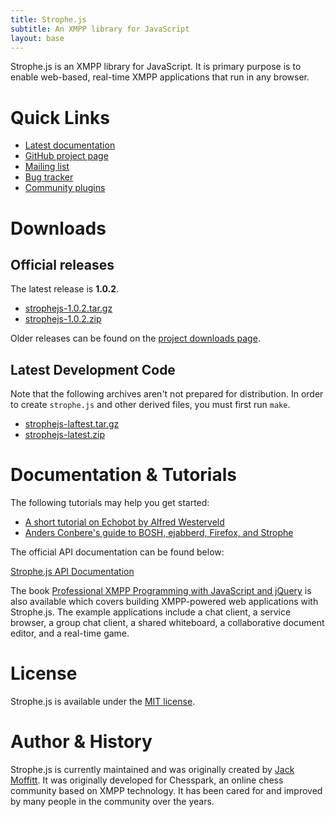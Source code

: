 ```yaml
---
title: Strophe.js
subtitle: An XMPP library for JavaScript
layout: base
---
```


Strophe.js is an XMPP library for JavaScript. It is primary purpose is
to enable web-based, real-time XMPP applications that run in any browser.

# Quick Links

* [Latest documentation](doc/1.0.2)
* [GitHub project page](https://github.com/strophe/strophejs)
* [Mailing list](http://groups.google.com/group/strophe)
* [Bug tracker](https://github.com/strophe/strophejs/issues)
* [Community plugins](http://github.com/strophe/strophejs-plugins)

# Downloads

## Official releases

The latest release is **1.0.2**.

* [strophejs-1.0.2.tar.gz](https://github.com/downloads/strophe/strophejs/strophejs-1.0.2.tar.gz)
* [strophejs-1.0.2.zip](https://github.com/downloads/strophe/strophejs/strophejs-1.0.2.zip)

Older releases can be found on the [project downloads page](https://github.com/strophe/strophejs/downloads).

## Latest Development Code

Note that the following archives aren't not prepared for
distribution. In order to create `strophe.js` and other derived files,
you must first run `make`.

* [strophejs-laftest.tar.gz](https://github.com/strophe/strophejs/tarball/master)
* [strophejs-latest.zip](https://github.com/strophe/strophejs/zipball/master)

# Documentation & Tutorials

The following tutorials may help you get started:

* [A short tutorial on Echobot by Alfred Westerveld](https://gist.github.com/272956)
* [Anders Conbere's guide to BOSH, ejabberd, Firefox, and Strophe](http://anders.conbere.org/blog/2011/05/03/get_xmpp_-_bosh_working_with_ejabberd_firefox_and_strophe/)

The official API documentation can be found below:

[Strophe.js API Documentation](doc/1.0.2)

The book [Professional XMPP Programming with JavaScript and
jQuery](http://professionalxmpp.com) is also available which covers
building XMPP-powered web applications with Strophe.js. The example
applications include a chat client, a service browser, a group chat
client, a shared whiteboard, a collaborative document editor, and a
real-time game.

# License

Strophe.js is available under the [MIT
license](https://github.com/strophe/strophejs/raw/master/LICENSE.txt).

# Author & History

Strophe.js is currently maintained and was originally created by [Jack
Moffitt](http://metajack.im). It was originally developed for
Chesspark, an online chess community based on XMPP technology. It has
been cared for and improved by many people in the community over the
years.
